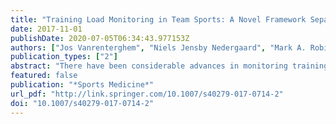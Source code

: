 ```yaml
---
title: "Training Load Monitoring in Team Sports: A Novel Framework Separating Physiological and Biomechanical Load-Adaptation Pathways"
date: 2017-11-01
publishDate: 2020-07-05T06:34:43.977153Z
authors: ["Jos Vanrenterghem", "Niels Jensby Nedergaard", "Mark A. Robinson", "Barry Drust"]
publication_types: ["2"]
abstract: "There have been considerable advances in monitoring training load in running-based team sports in recent years. Novel technologies nowadays offer ample opportunities to continuously monitor the activities of a player. These activities lead to internal biochemical stresses on the various physiological subsystems; however, they also cause internal mechanical stresses on the various musculoskeletal tissues. Based on the amount and periodization of these stresses, the subsystems and tissues adapt. Therefore, by monitoring external loads, one hopes to estimate internal loads to predict adaptation, through understanding the load-adaptation pathways. We propose a new theoretical framework in which physiological and biomechanical load-adaptation pathways are considered separately, shedding new light on some of the previously published evidence. We hope that it can help the various practitioners in this ﬁeld (trainers, coaches, medical staff, sport scientists) to align their thoughts when considering the value of monitoring load, and that it can help researchers design experiments that can better rationalize training-load monitoring for improving performance while preventing injury."
featured: false
publication: "*Sports Medicine*"
url_pdf: "http://link.springer.com/10.1007/s40279-017-0714-2"
doi: "10.1007/s40279-017-0714-2"
---
```


